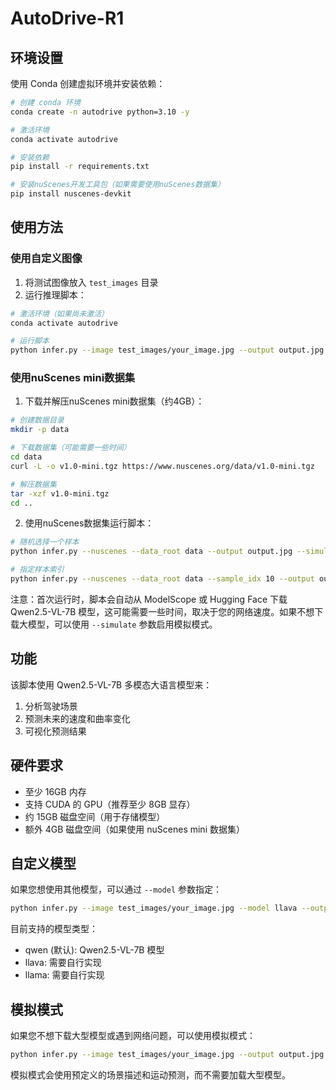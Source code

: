 # AutoDrive-R1

## 环境设置

使用 Conda 创建虚拟环境并安装依赖：

```bash
# 创建 conda 环境
conda create -n autodrive python=3.10 -y

# 激活环境
conda activate autodrive

# 安装依赖
pip install -r requirements.txt

# 安装nuScenes开发工具包（如果需要使用nuScenes数据集）
pip install nuscenes-devkit
```

## 使用方法

### 使用自定义图像

1. 将测试图像放入 `test_images` 目录
2. 运行推理脚本：

```bash
# 激活环境（如果尚未激活）
conda activate autodrive

# 运行脚本
python infer.py --image test_images/your_image.jpg --output output.jpg
```

### 使用nuScenes mini数据集

1. 下载并解压nuScenes mini数据集（约4GB）：

```bash
# 创建数据目录
mkdir -p data

# 下载数据集（可能需要一些时间）
cd data
curl -L -o v1.0-mini.tgz https://www.nuscenes.org/data/v1.0-mini.tgz

# 解压数据集
tar -xzf v1.0-mini.tgz
cd ..
```

2. 使用nuScenes数据集运行脚本：

```bash
# 随机选择一个样本
python infer.py --nuscenes --data_root data --output output.jpg --simulate

# 指定样本索引
python infer.py --nuscenes --data_root data --sample_idx 10 --output output.jpg --simulate
```

注意：首次运行时，脚本会自动从 ModelScope 或 Hugging Face 下载 Qwen2.5-VL-7B 模型，这可能需要一些时间，取决于您的网络速度。如果不想下载大模型，可以使用 `--simulate` 参数启用模拟模式。

## 功能

该脚本使用 Qwen2.5-VL-7B 多模态大语言模型来：
1. 分析驾驶场景
2. 预测未来的速度和曲率变化
3. 可视化预测结果

## 硬件要求

- 至少 16GB 内存
- 支持 CUDA 的 GPU（推荐至少 8GB 显存）
- 约 15GB 磁盘空间（用于存储模型）
- 额外 4GB 磁盘空间（如果使用 nuScenes mini 数据集）

## 自定义模型

如果您想使用其他模型，可以通过 `--model` 参数指定：

```bash
python infer.py --image test_images/your_image.jpg --model llava --output output.jpg
```

目前支持的模型类型：
- qwen (默认): Qwen2.5-VL-7B 模型
- llava: 需要自行实现
- llama: 需要自行实现

## 模拟模式

如果您不想下载大型模型或遇到网络问题，可以使用模拟模式：

```bash
python infer.py --image test_images/your_image.jpg --output output.jpg --simulate
```

模拟模式会使用预定义的场景描述和运动预测，而不需要加载大型模型。